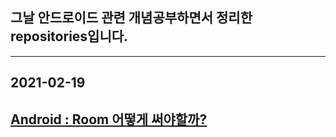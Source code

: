 ## 그날 안드로이드 관련 개념공부하면서 정리한 repositories입니다.

---
## 2021-02-19
[Android : Room 어떻게 써야할까?](https://happy-kmc.tistory.com/3)
---
